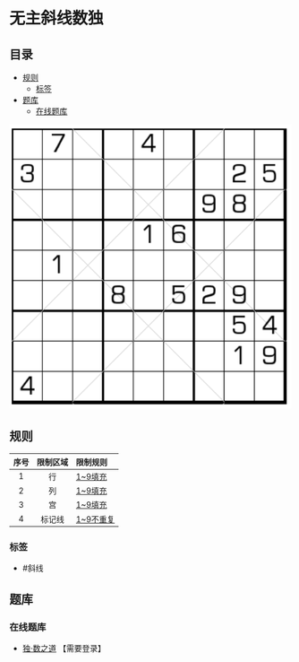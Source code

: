 # 无主斜线数独
<!-- START doctoc generated TOC please keep comment here to allow auto update -->
<!-- DON'T EDIT THIS SECTION, INSTEAD RE-RUN doctoc TO UPDATE -->
## 目录

- [规则](#%E8%A7%84%E5%88%99)
  - [标签](#%E6%A0%87%E7%AD%BE)
- [题库](#%E9%A2%98%E5%BA%93)
  - [在线题库](#%E5%9C%A8%E7%BA%BF%E9%A2%98%E5%BA%93)

<!-- END doctoc generated TOC please keep comment here to allow auto update -->

![题](../../../../images/sudoku/无主斜线数独.png)

## 规则

| 序号  | 限制区域 | 限制规则     |
|:---:|:----:|:---------|
|  1  |  行   | [1~9填充]  |
|  2  |  列   | [1~9填充]  |
|  3  |  宫   | [1~9填充]  |
|  4  | 标记线  | [1~9不重复] |

### 标签

- #斜线

## 题库

### 在线题库

- [独·数之道](http://www.sudokufans.org.cn/lx/game.index.php?type=wx) 【需要登录】

[1~9填充]: ../../../../rules.md#1to9填充

[1~9不重复]: ../../../../rules.md#1to9不重复
